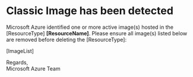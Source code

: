 <properties
pageTitle="Classic Image attached message"
description="Classic Image attached message"
infoBubbleText="Classic Image attached message"
service="microsoft.storage"
resource="storage"
authors="passaree"
displayOrder=""
articleId="Storagev2insights_DeletionClassic_ImageAttached"
diagnosticScenario="Classic Image attached message"
selfHelpType="diagnostics"
supportTopicIds=""
resourceTags="windows"
productPesIds=""
cloudEnvironments="public"
/>

# **Classic Image has been detected**
<!--issueDescription-->
Microsoft Azure identified one or more active image(s) hosted in the <!--$ResourceType-->[ResourceType]<!--/$ResourceType--> **<!--$ResourceName-->[ResourceName]<!--/$ResourceName-->**. Please ensure all image(s) listed below are removed before deleting the <!--$ResourceType-->[ResourceType]<!--/$ResourceType-->: 

<!--$ImageList-->[ImageList]<!--/$ImageList-->
<br>

Regards,<br>
Microsoft Azure Team
<!--/issueDescription-->
